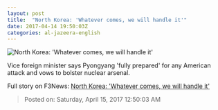 ```yaml
---
layout: post
title:  "North Korea: 'Whatever comes, we will handle it'"
date: 2017-04-14 19:50:03Z
categories: al-jazeera-english
---
```


![North Korea: 'Whatever comes, we will handle it'](http://www.aljazeera.com/mritems/Images/2017/4/14/d9d5ffc11fc84f75bce49cd008953701_18.jpg)

Vice foreign minister says Pyongyang 'fully prepared' for any American attack and vows to bolster nuclear arsenal.


Full story on F3News: [North Korea: 'Whatever comes, we will handle it'](http://www.f3nws.com/n/pDnPJF)

> Posted on: Saturday, April 15, 2017 12:50:03 AM
